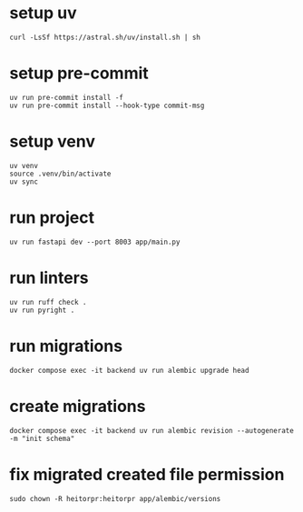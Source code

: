 # setup uv

```shell
curl -LsSf https://astral.sh/uv/install.sh | sh
```


# setup pre-commit

```shell
uv run pre-commit install -f
uv run pre-commit install --hook-type commit-msg
```

# setup venv

```shell
uv venv
source .venv/bin/activate
uv sync
```

# run project

```shell
uv run fastapi dev --port 8003 app/main.py
```

# run linters

```shell
uv run ruff check .
uv run pyright .
```

# run migrations
```shell
docker compose exec -it backend uv run alembic upgrade head
```

# create migrations

```shell
docker compose exec -it backend uv run alembic revision --autogenerate -m "init schema"
```

# fix migrated created file permission

```shell
sudo chown -R heitorpr:heitorpr app/alembic/versions
```
